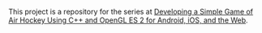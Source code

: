 This project is a repository for the series at <a href="http://www.learnopengles.com/developing-a-simple-game-of-air-hockey-using-c-and-opengl-es-2-for-android-ios-and-the-web/">Developing a Simple Game of Air Hockey Using C++ and OpenGL ES 2 for Android, iOS, and the Web</a>.

